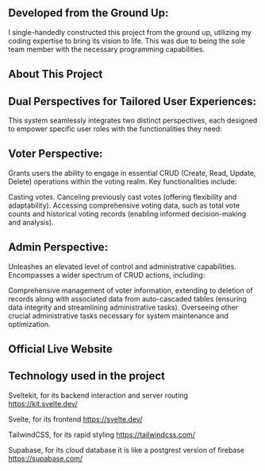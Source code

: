 
## Developed from the Ground Up:
I single-handedly constructed this project from the ground up, utilizing my coding expertise to bring its vision to life. This was due to being the sole team member with the necessary programming capabilities.


## About This Project

## Dual Perspectives for Tailored User Experiences:

This system seamlessly integrates two distinct perspectives, each designed to empower specific user roles with the functionalities they need:

## Voter Perspective:

Grants users the ability to engage in essential CRUD (Create, Read, Update, Delete) operations within the voting realm.
Key functionalities include:

Casting votes.
Canceling previously cast votes (offering flexibility and adaptability).
Accessing comprehensive voting data, such as total vote counts and historical voting records (enabling informed decision-making and analysis).

## Admin Perspective:

Unleashes an elevated level of control and administrative capabilities.
Encompasses a wider spectrum of CRUD actions, including:

Comprehensive management of voter information, extending to deletion of records along with associated data from auto-cascaded tables (ensuring data integrity and streamlining administrative tasks).
Overseeing other crucial administrative tasks necessary for system maintenance and optimization.

## Official Live Website


## Technology used in the project
Sveltekit, for its backend interaction and server routing
https://kit.svelte.dev/

Svelte, for its frontend
https://svelte.dev/

TailwindCSS, for its rapid styling
https://tailwindcss.com/

Supabase, for its cloud database it is like a postgrest version of firebase
https://supabase.com/

